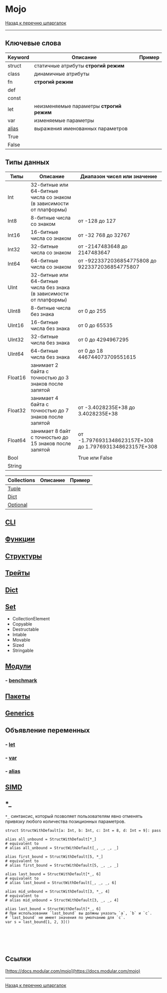# Mojo

[Назад к перечню шпаргалок][back]

---

## Ключевые слова

| Keyword           | Описание                                 | Пример |
|-------------------|------------------------------------------|--------|
| struct            | статичные атрибуты **строгий режим**     |        |
| class             | динамичные атрибуты                      |        |
| fn                | **строгий режим**                        |        |
| def               |                                          |        |
| const             |                                          |        |
| let               | неизменяемые параметры **строгий режим** |        |
| var               | изменяемые параметры                     |        |
| [alias](alias.md) | выражения именованных параметров         |        |
| True              |                                          |        |
| False             |                                          |        |

## Типы данных

| Типы    | Описание                                                             | Диапазон чисел или значение                            |
|---------|----------------------------------------------------------------------|--------------------------------------------------------|
| Int     | 32-битные или 64-битные числа со знаком (в зависимости от платформы) |                                                        |
| Int8    | 8-битные числа со знаком                                             | от -128 до 127                                         |
| Int16   | 16-битные числа со знаком                                            | от -32 768 до 32767                                    |
| Int32   | 32-битные числа со знаком                                            | от -2147483648 до 2147483647                           |
| Int64   | 64-битные числа со знаком                                            | от -9223372036854775808 до 9223372036854775807         |
| UInt    | 32-битные или 64-битные числа без знака (в зависимости от платформы) |                                                        |
| UInt8   | 8-битные числа без знака                                             | от 0 до 255                                            |
| UInt16  | 16-битные числа без знака                                            | от 0 до 65535                                          |
| UInt32  | 32-битные числа без знака                                            | от 0 до 4294967295                                     |
| UInt64  | 64-битные числа без знака                                            | от 0 до 18 446744073709551615                          |
| Float16 | занимает 2 байта с точностью до 3 знаков после запятой               |                                                        |
| Float32 | занимает 4 байта с точностью до 7 знаков после запятой               | от -3.4028235E+38 до 3.4028235E+38                     |
| Float64 | занимает 8 байт с точностью до 15 знаков после запятой               | от -1.7976931348623157E+308 до 1.7976931348623157E+308 |
| Bool    |                                                                      | True или False                                         |
| String  |                                                                      |                                                        |

| Collections             | Описание | Пример |
|-------------------------|----------|--------|
| [Tuple](tuple.md)       |          |        |
| [Dict](dict.md)         |          |        |
| [Optional](optional.md) |          |        |

## [CLI](cli.md)

## [Функции](functions.md)

## [Структуры](structures.md)

## [Трейты](traits.md)

## [Dict](dict.md)

## [Set](set.md)

- CollectionElement
- Copyable
- Destructable
- Intable
- Movable
- Sized
- Stringable

## [Модули](modules.md)

### - [benchmark](benchmark.md)

## [Пакеты](packages.md)

## [Generics](generics.md)

## Объявление переменных

### - [let]()

### - [var]()

### - [alias](alias.md)

## [SIMD](simd.md)

## *_

`*_` синтаксис, который позволяет пользователям явно отменять привязку любого количества позиционных параметров.

```mojo
struct StructWithDefault[a: Int, b: Int, c: Int = 8, d: Int = 9]: pass

alias all_unbound = StructWithDefault[*_]
# equivalent to
# alias all_unbound = StructWithDefault[_, _, _, _]

alias first_bound = StructWithDefault[5, *_]
# equivalent to
# alias first_bound = StructWithDefault[5, _, _, _]

alias last_bound = StructWithDefault[*_, 6]
# equivalent to
# alias last_bound = StructWithDefault[_, _, _, 6]

alias mid_unbound = StructWithDefault[3, *_, 4]
# equivalent to
# alias mid_unbound = StructWithDefault[3, _, _, 4]
```

```mojo
alias last_bound = StructWithDefault[*_, 6]
# При использовании `last_bound` вы должны указать `a`, `b` и `c`.
# `last_bound` не имеет значения по умолчанию для `c`.
var s = last_bound[1, 2, 3]()
```

```mojo

```

```mojo

```

```mojo

```

```mojo

```

```mojo

```

## Ссылки

[https://docs.modular.com/mojo](https://docs.modular.com/mojo)

---

[Назад к перечню шпаргалок][back]

[back]: <../.> "Назад к перечню шпаргалок"